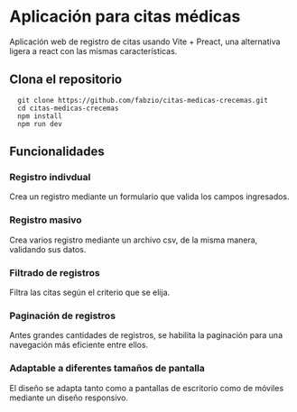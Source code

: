 # Aplicación para citas médicas

Aplicación web de registro de citas usando Vite + Preact, una alternativa ligera a react con las mismas características.

## Clona el repositorio

```
  git clone https://github.com/fabzio/citas-medicas-crecemas.git
  cd citas-medicas-crecemas
  npm install
  npm run dev
```

## Funcionalidades

### Registro indivdual

Crea un registro mediante un formulario que valida los campos ingresados.

### Registro masivo

Crea varios registro mediante un archivo csv, de la misma manera, validando sus datos.

### Filtrado de registros

Filtra las citas según el criterio que se elija.

### Paginación de registros

Antes grandes cantidades de registros, se habilita la paginación para una navegación más eficiente entre ellos.

### Adaptable a diferentes tamaños de pantalla

El diseño se adapta tanto como a pantallas de escritorio como de móviles mediante un diseño responsivo.
